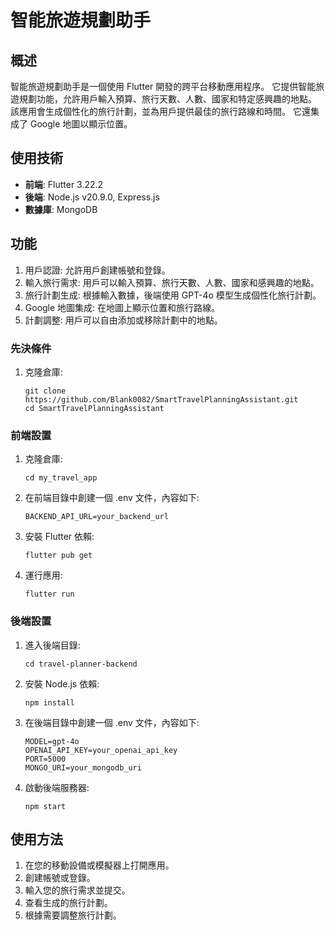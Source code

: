# 智能旅遊規劃助手

## 概述

智能旅遊規劃助手是一個使用 Flutter 開發的跨平台移動應用程序。
它提供智能旅遊規劃功能，允許用戶輸入預算、旅行天數、人數、國家和特定感興趣的地點。
該應用會生成個性化的旅行計劃，並為用戶提供最佳的旅行路線和時間。
它還集成了 Google 地圖以顯示位置。

## 使用技術

- **前端**: Flutter 3.22.2
- **後端**: Node.js v20.9.0, Express.js
- **數據庫**: MongoDB

## 功能

1. 用戶認證: 允許用戶創建帳號和登錄。
2. 輸入旅行需求: 用戶可以輸入預算、旅行天數、人數、國家和感興趣的地點。
3. 旅行計劃生成: 根據輸入數據，後端使用 GPT-4o 模型生成個性化旅行計劃。
4. Google 地圖集成: 在地圖上顯示位置和旅行路線。
5. 計劃調整: 用戶可以自由添加或移除計劃中的地點。

### 先決條件

1. 克隆倉庫:

   ```
   git clone https://github.com/Blank0082/SmartTravelPlanningAssistant.git
   cd SmartTravelPlanningAssistant
   ```

### 前端設置

1. 克隆倉庫:

   ```
   cd my_travel_app
   ```

2. 在前端目錄中創建一個 .env 文件，內容如下:

   ```
   BACKEND_API_URL=your_backend_url
   ```

3. 安裝 Flutter 依賴:

   ```
   flutter pub get
   ```

4. 運行應用:

   ```
   flutter run
   ```

### 後端設置

1. 進入後端目錄:

   ```
   cd travel-planner-backend
   ```

2. 安裝 Node.js 依賴:

   ```
   npm install
   ```

3. 在後端目錄中創建一個 .env 文件，內容如下:

   ```
   MODEL=gpt-4o
   OPENAI_API_KEY=your_openai_api_key
   PORT=5000
   MONGO_URI=your_mongodb_uri
   ```

4. 啟動後端服務器:

   ```
   npm start
   ```

## 使用方法

1. 在您的移動設備或模擬器上打開應用。
2. 創建帳號或登錄。
3. 輸入您的旅行需求並提交。
4. 查看生成的旅行計劃。
5. 根據需要調整旅行計劃。